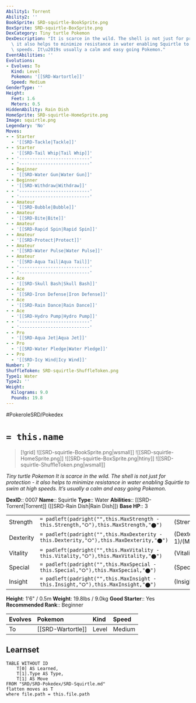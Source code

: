 ```yaml
---
Ability1: Torrent
Ability2: ''
BookSprite: SRD-squirtle-BookSprite.png
BoxSprite: SRD-squirtle-BoxSprite.png
DexCategory: Tiny turtle Pokemon
DexDescription: "It is scarce in the wild. The shell is not just for protection -\
  \ it also helps to minimize resistance in water enabling Squirtle to swim at high\
  \ speeds. It\u2019s usually a calm and easy going Pokemon."
EventAbilities: ''
Evolutions:
- Evolves: To
  Kind: Level
  Pokemon: '[[SRD-Wartortle]]'
  Speed: Medium
GenderType: ''
Height:
  Feet: 1.6
  Meters: 0.5
HiddenAbility: Rain Dish
HomeSprite: SRD-squirtle-HomeSprite.png
Image: squirtle.png
Legendary: 'No'
Moves:
- - Starter
  - '[[SRD-Tackle|Tackle]]'
- - Starter
  - '[[SRD-Tail Whip|Tail Whip]]'
- - '---------------------------'
  - '---------------------------'
- - Beginner
  - '[[SRD-Water Gun|Water Gun]]'
- - Beginner
  - '[[SRD-Withdraw|Withdraw]]'
- - '---------------------------'
  - '---------------------------'
- - Amateur
  - '[[SRD-Bubble|Bubble]]'
- - Amateur
  - '[[SRD-Bite|Bite]]'
- - Amateur
  - '[[SRD-Rapid Spin|Rapid Spin]]'
- - Amateur
  - '[[SRD-Protect|Protect]]'
- - Amateur
  - '[[SRD-Water Pulse|Water Pulse]]'
- - Amateur
  - '[[SRD-Aqua Tail|Aqua Tail]]'
- - '---------------------------'
  - '---------------------------'
- - Ace
  - '[[SRD-Skull Bash|Skull Bash]]'
- - Ace
  - '[[SRD-Iron Defense|Iron Defense]]'
- - Ace
  - '[[SRD-Rain Dance|Rain Dance]]'
- - Ace
  - '[[SRD-Hydro Pump|Hydro Pump]]'
- - '---------------------------'
  - '---------------------------'
- - Pro
  - '[[SRD-Aqua Jet|Aqua Jet]]'
- - Pro
  - '[[SRD-Water Pledge|Water Pledge]]'
- - Pro
  - '[[SRD-Icy Wind|Icy Wind]]'
Number: 7
ShuffleToken: SRD-squirtle-ShuffleToken.png
Type1: Water
Type2: ''
Weight:
  Kilograms: 9.0
  Pounds: 19.8
---
```


#PokeroleSRD/Pokedex

# `= this.name`

> [!grid]
> ![[SRD-squirtle-BookSprite.png|wsmall]]
> ![[SRD-squirtle-HomeSprite.png]]
> ![[SRD-squirtle-BoxSprite.png|htiny]]
> ![[SRD-squirtle-ShuffleToken.png|wsmall]]


*Tiny turtle Pokemon*
*It is scarce in the wild. The shell is not just for protection - it also helps to minimize resistance in water enabling Squirtle to swim at high speeds. It’s usually a calm and easy going Pokemon.*

**DexID**:: 0007
**Name**:: Squirtle
**Type**:: Water
**Abilities**:: [[SRD-Torrent|Torrent]] ([[SRD-Rain Dish|Rain Dish]])
**Base HP**:: 3

|           |                                                                                        |                                          |
| --------- | -------------------------------------------------------------------------------------- | ---------------------------------------- |
| Strength  | `= padleft(padright("",this.MaxStrength - this.Strength,"⭘"),this.MaxStrength,"⬤")`    | (Strength::2)/(MaxStrength::4)   |
| Dexterity | `= padleft(padright("",this.MaxDexterity - this.Dexterity,"⭘"),this.MaxDexterity,"⬤")` | (Dexterity:: 1)/(MaxDexterity::3) |
| Vitality  | `= padleft(padright("",this.MaxVitality - this.Vitality,"⭘"),this.MaxVitality,"⬤")`    | (Vitality::2)/(MaxVitality::4)   |
| Special   | `= padleft(padright("",this.MaxSpecial - this.Special,"⭘"),this.MaxSpecial,"⬤")`       | (Special::2)/(MaxSpecial::4)     |
| Insight   | `= padleft(padright("",this.MaxInsight - this.Insight,"⭘"),this.MaxInsight,"⬤")`       | (Insight::2)/(MaxInsight::4)     |

**Height**: 1'6" / 0.5m
**Weight**: 19.8lbs / 9.0kg
**Good Starter**:: Yes
**Recommended Rank**:: Beginner

| Evolves   | Pokemon           | Kind   | Speed   |
|:----------|:------------------|:-------|:--------|
| To        | [[SRD-Wartortle]] | Level  | Medium  |

## Learnset

```dataview
TABLE WITHOUT ID
    T[0] AS Learned,
    T[1].Type AS Type,
    T[1] AS Move
FROM "SRD/SRD-Pokedex/SRD-Squirtle.md"
flatten moves as T
where file.path = this.file.path
```
